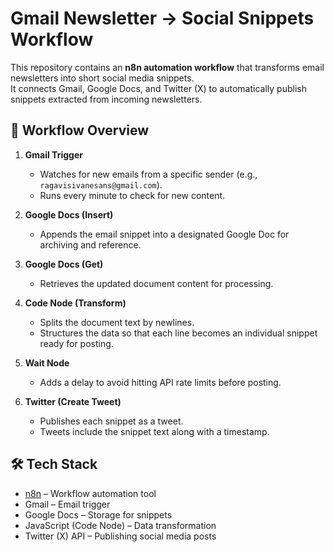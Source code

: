 # Gmail Newsletter → Social Snippets Workflow

This repository contains an **n8n automation workflow** that transforms email newsletters into short social media snippets.  
It connects Gmail, Google Docs, and Twitter (X) to automatically publish snippets extracted from incoming newsletters.


## 🚀 Workflow Overview

1. **Gmail Trigger**  
   - Watches for new emails from a specific sender (e.g., `ragavisivanesans@gmail.com`).  
   - Runs every minute to check for new content.

2. **Google Docs (Insert)**  
   - Appends the email snippet into a designated Google Doc for archiving and reference.

3. **Google Docs (Get)**  
   - Retrieves the updated document content for processing.

4. **Code Node (Transform)**  
   - Splits the document text by newlines.  
   - Structures the data so that each line becomes an individual snippet ready for posting.

5. **Wait Node**  
   - Adds a delay to avoid hitting API rate limits before posting.

6. **Twitter (Create Tweet)**  
   - Publishes each snippet as a tweet.  
   - Tweets include the snippet text along with a timestamp.



## 🛠️ Tech Stack

- [n8n](https://n8n.io/) – Workflow automation tool
- Gmail – Email trigger
- Google Docs – Storage for snippets
- JavaScript (Code Node) – Data transformation
- Twitter (X) API – Publishing social media posts

